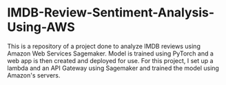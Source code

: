# IMDB-Review-Sentiment-Analysis-Using-AWS
This is a repository of a project done to analyze IMDB reviews using Amazon Web Services Sagemaker. Model is trained using PyTorch and a web app is then created and deployed for use. For this project, I set up a lambda and an API Gateway using Sagemaker and trained the model using Amazon's servers.
